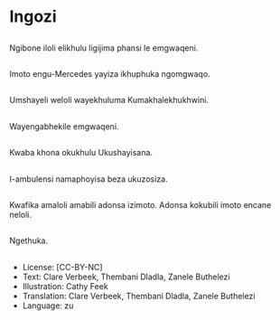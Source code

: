 # Ingozi

##
Ngibone iloli elikhulu
ligijima phansi le
emgwaqeni.

##
Imoto engu-Mercedes
yayiza ikhuphuka
ngomgwaqo.

##
Umshayeli weloli
wayekhuluma
Kumakhalekhukhwini.

##
Wayengabhekile
emgwaqeni.

##
Kwaba khona okukhulu
Ukushayisana.

##
I-ambulensi
namaphoyisa
beza ukuzosiza.

##
Kwafika amaloli amabili
adonsa izimoto. Adonsa
kokubili imoto encane
neloli.

##
Ngethuka.

##
* License: [CC-BY-NC]
* Text: Clare Verbeek, Thembani Dladla, Zanele Buthelezi
* Illustration: Cathy Feek
* Translation: Clare Verbeek, Thembani Dladla, Zanele Buthelezi
* Language: zu
